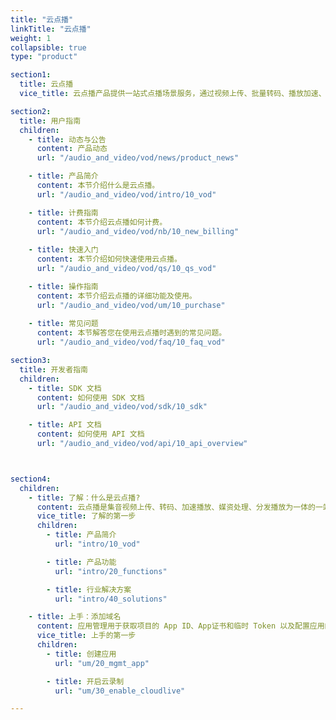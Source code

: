 ```yaml
---
title: "云点播"
linkTitle: "云点播"
weight: 1
collapsible: true
type: "product"

section1:
  title: 云点播
  vice_title: 云点播产品提供一站式点播场景服务，通过视频上传、批量转码、播放加速、通用播放器 SDK 等功能为客户提供高品质的产品体验。

section2:
  title: 用户指南
  children:
    - title: 动态与公告
      content: 产品动态
      url: "/audio_and_video/vod/news/product_news"

    - title: 产品简介
      content: 本节介绍什么是云点播。
      url: "/audio_and_video/vod/intro/10_vod"

    - title: 计费指南
      content: 本节介绍云点播如何计费。
      url: "/audio_and_video/vod/nb/10_new_billing"  
  
    - title: 快速入门
      content: 本节介绍如何快速使用云点播。
      url: "/audio_and_video/vod/qs/10_qs_vod"

    - title: 操作指南
      content: 本节介绍云点播的详细功能及使用。
      url: "/audio_and_video/vod/um/10_purchase"
    
    - title: 常见问题
      content: 本节解答您在使用云点播时遇到的常见问题。
      url: "/audio_and_video/vod/faq/10_faq_vod"

section3:
  title: 开发者指南
  children:
    - title: SDK 文档
      content: 如何使用 SDK 文档
      url: "/audio_and_video/vod/sdk/10_sdk"

    - title: API 文档
      content: 如何使用 API 文档
      url: "/audio_and_video/vod/api/10_api_overview"



section4:
  children:
    - title: 了解：什么是云点播?
      content: 云点播是集音视频上传、转码、加速播放、媒资处理、分发播放为一体的一站式服务。
      vice_title: 了解的第一步
      children:
        - title: 产品简介
          url: "intro/10_vod"

        - title: 产品功能
          url: "intro/20_functions"

        - title: 行业解决方案
          url: "intro/40_solutions"

    - title: 上手：添加域名
      content: 应用管理用于获取项目的 App ID、App证书和临时 Token 以及配置应用的其他参数，以便开启 RTC 服务。
      vice_title: 上手的第一步
      children:
        - title: 创建应用
          url: "um/20_mgmt_app"

        - title: 开启云录制
          url: "um/30_enable_cloudlive"

---
```





<!-- type: "product" 这个参数表明这是一个产品index页面 -->
<!-- section1 为产品index页面 主标题 副标题 video  video_img为视频图片  -->
<!-- section2 为产品index页面 第一个大块的用户文档配置  -->
<!-- section3 为产品index页面 第二个大块的开发者文档配置  -->
<!-- section4 为产品index页面 第三个大块的学习路径配置  -->